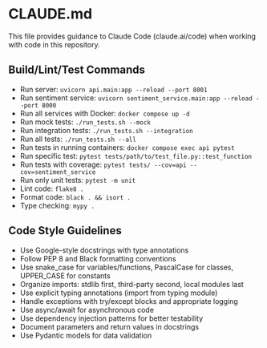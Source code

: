 # CLAUDE.md

This file provides guidance to Claude Code (claude.ai/code) when working with code in this repository.

## Build/Lint/Test Commands
- Run server: `uvicorn api.main:app --reload --port 8001`
- Run sentiment service: `uvicorn sentiment_service.main:app --reload --port 8000`
- Run all services with Docker: `docker compose up -d`
- Run mock tests: `./run_tests.sh --mock`
- Run integration tests: `./run_tests.sh --integration`
- Run all tests: `./run_tests.sh --all`
- Run tests in running containers: `docker compose exec api pytest`
- Run specific test: `pytest tests/path/to/test_file.py::test_function`
- Run tests with coverage: `pytest tests/ --cov=api --cov=sentiment_service`
- Run only unit tests: `pytest -m unit`
- Lint code: `flake8 .`
- Format code: `black . && isort .`
- Type checking: `mypy .`

## Code Style Guidelines
- Use Google-style docstrings with type annotations
- Follow PEP 8 and Black formatting conventions
- Use snake_case for variables/functions, PascalCase for classes, UPPER_CASE for constants
- Organize imports: stdlib first, third-party second, local modules last
- Use explicit typing annotations (import from typing module)
- Handle exceptions with try/except blocks and appropriate logging
- Use async/await for asynchronous code
- Use dependency injection patterns for better testability
- Document parameters and return values in docstrings
- Use Pydantic models for data validation